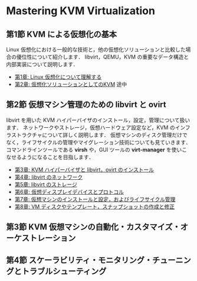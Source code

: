 # Mastering KVM Virtualization

## 第1節 KVM による仮想化の基本
Linux 仮想化における一般的な技術と，他の仮想化ソリューションと比較した場合の優位性について紹介します．
libvirt，QEMU，KVM の重要なデータ構造と内部実装について説明します．

- [第1章: Linux 仮想化について理解する](./ch01_Understanding_Linux_Virtualization.md)
- [第2章: 仮想化ソリューションとしてのKVM](./ch02_KVM_as_a_Virtualization_Solution.md)
  途中

## 第2節 仮想マシン管理のための libvirt と ovirt
libvirt を用いた KVM ハイパーバイザのインストール，設定，管理について扱います．
ネットワークやストレージ，仮想ハードウェア設定など，KVM のインフラストラクチャについて詳しく説明します．
仮想マシンのディスク管理だけでなく，ライフサイクルの管理やマイグレーション技術についても見ていきます．
コマンドラインツールである **virsh** や，GUI ツールの **virt-manager** を使いこなせるようになることを目指します．

- [第3章: KVM ハイパーバイザと libvirt，ovirt のインストール](./ch03_Installing_KVM_Hypervisor_libvirt_and_ovirt.md)
- [第4章: libvirt のネットワーク](./ch04_llibvirt_Networking.md)
- [第5章: libvirt のストレージ]()
- [第6章: 仮想ディスプレイデバイスとプロトコル]()
- [第7章: 仮想マシンのインストールと設定，およびライフサイクル管理]()
- [第8章: VM ディスクやテンプレート，スナップショットの作成と修正]()

## 第3節 KVM 仮想マシンの自動化・カスタマイズ・オーケストレーション


## 第4節 スケーラビリティ・モニタリング・チューニングとトラブルシューティング